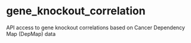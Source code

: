 # gene_knockout_correlation
API access to gene knockout correlations based on Cancer Dependency Map (DepMap) data

